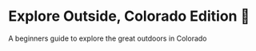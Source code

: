 # Explore Outside, Colorado Edition :herb:
A beginners guide to explore the great outdoors in Colorado
